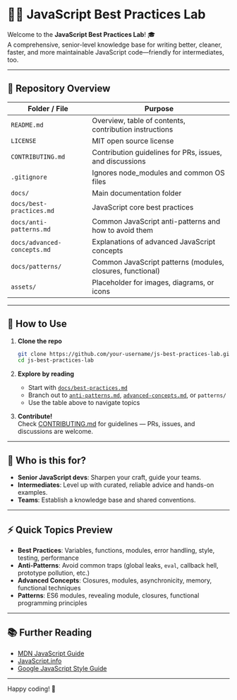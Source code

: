 # 🧑‍💻 JavaScript Best Practices Lab

Welcome to the **JavaScript Best Practices Lab**! 🎓  
A comprehensive, senior-level knowledge base for writing better, cleaner, faster, and more maintainable JavaScript code—friendly for intermediates, too.

---

## 📂 Repository Overview

| Folder / File               | Purpose                                                    |
| --------------------------- | ---------------------------------------------------------- |
| `README.md`                 | Overview, table of contents, contribution instructions     |
| `LICENSE`                   | MIT open source license                                    |
| `CONTRIBUTING.md`           | Contribution guidelines for PRs, issues, and discussions   |
| `.gitignore`                | Ignores node_modules and common OS files                   |
| `docs/`                     | Main documentation folder                                  |
| `docs/best-practices.md`    | JavaScript core best practices                             |
| `docs/anti-patterns.md`     | Common JavaScript anti-patterns and how to avoid them      |
| `docs/advanced-concepts.md` | Explanations of advanced JavaScript concepts               |
| `docs/patterns/`            | Common JavaScript patterns (modules, closures, functional) |
| `assets/`                   | Placeholder for images, diagrams, or icons                 |

---

## 📝 How to Use

1. **Clone the repo**

   ```bash
   git clone https://github.com/your-username/js-best-practices-lab.git
   cd js-best-practices-lab
   ```

2. **Explore by reading**

   - Start with [`docs/best-practices.md`](docs/best-practices.md)
   - Branch out to [`anti-patterns.md`](docs/anti-patterns.md), [`advanced-concepts.md`](docs/advanced-concepts.md), or `patterns/`
   - Use the table above to navigate topics

3. **Contribute!**  
   Check [CONTRIBUTING.md](CONTRIBUTING.md) for guidelines — PRs, issues, and discussions are welcome.

---

## 📢 Who is this for?

- **Senior JavaScript devs**: Sharpen your craft, guide your teams.
- **Intermediates**: Level up with curated, reliable advice and hands-on examples.
- **Teams**: Establish a knowledge base and shared conventions.

---

## ⚡️ Quick Topics Preview

- **Best Practices**: Variables, functions, modules, error handling, style, testing, performance
- **Anti-Patterns**: Avoid common traps (global leaks, `eval`, callback hell, prototype pollution, etc.)
- **Advanced Concepts**: Closures, modules, asynchronicity, memory, functional techniques
- **Patterns**: ES6 modules, revealing module, closures, functional programming principles

---

## 📚 Further Reading

- [MDN JavaScript Guide](https://developer.mozilla.org/en-US/docs/Web/JavaScript/Guide)
- [JavaScript.info](https://javascript.info/)
- [Google JavaScript Style Guide](https://google.github.io/styleguide/jsguide.html)

---

Happy coding! 🚀
